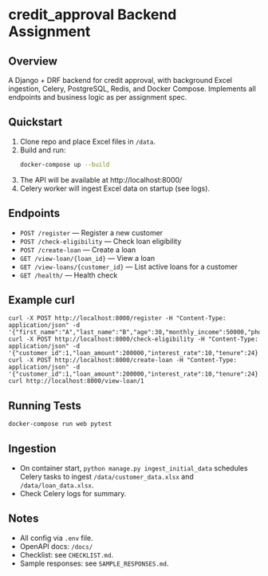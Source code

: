 # credit_approval Backend Assignment

## Overview
A Django + DRF backend for credit approval, with background Excel ingestion, Celery, PostgreSQL, Redis, and Docker Compose. Implements all endpoints and business logic as per assignment spec.

## Quickstart
1. Clone repo and place Excel files in `/data`.
2. Build and run:  
   ```sh
   docker-compose up --build
   ```
3. The API will be available at http://localhost:8000/
4. Celery worker will ingest Excel data on startup (see logs).

## Endpoints
- `POST /register` — Register a new customer
- `POST /check-eligibility` — Check loan eligibility
- `POST /create-loan` — Create a loan
- `GET /view-loan/{loan_id}` — View a loan
- `GET /view-loans/{customer_id}` — List active loans for a customer
- `GET /health/` — Health check

## Example curl
```
curl -X POST http://localhost:8000/register -H "Content-Type: application/json" -d '{"first_name":"A","last_name":"B","age":30,"monthly_income":50000,"phone_number":"9999999999"}'
curl -X POST http://localhost:8000/check-eligibility -H "Content-Type: application/json" -d '{"customer_id":1,"loan_amount":200000,"interest_rate":10,"tenure":24}'
curl -X POST http://localhost:8000/create-loan -H "Content-Type: application/json" -d '{"customer_id":1,"loan_amount":200000,"interest_rate":10,"tenure":24}'
curl http://localhost:8000/view-loan/1
```

## Running Tests
```sh
docker-compose run web pytest
```

## Ingestion
- On container start, `python manage.py ingest_initial_data` schedules Celery tasks to ingest `/data/customer_data.xlsx` and `/data/loan_data.xlsx`.
- Check Celery logs for summary.

## Notes
- All config via `.env` file.
- OpenAPI docs: `/docs/`
- Checklist: see `CHECKLIST.md`.
- Sample responses: see `SAMPLE_RESPONSES.md`.

